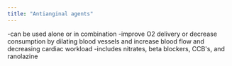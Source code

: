 ```yaml
---
title: "Antianginal agents"
---
```

-can be used alone or in combination
-improve O2 delivery or decrease consumption by dilating blood vessels and increase blood flow and decreasing cardiac workload
-includes nitrates, beta blockers, CCB's, and ranolazine

